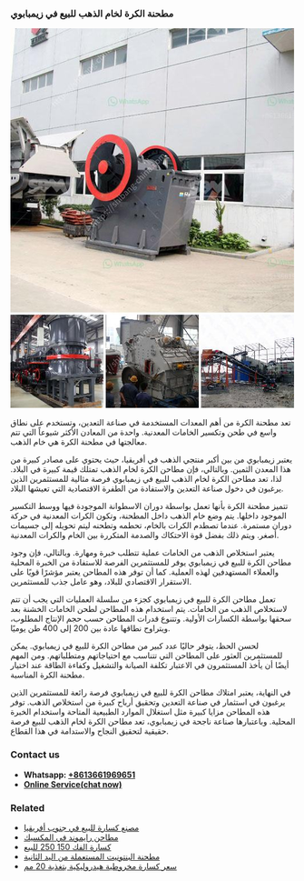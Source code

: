 <h3>مطحنة الكرة لخام الذهب للبيع في زيمبابوي</h3><img src='1701854045.jpg' alt=''><p>تعد مطحنة الكرة من أهم المعدات المستخدمة في صناعة التعدين، وتستخدم على نطاق واسع في طحن وتكسير الخامات المعدنية. واحدة من المعادن الأكثر شيوعاً التي تتم معالجتها في مطحنة الكرة هي خام الذهب.</p><p>يعتبر زيمبابوي من بين أكبر منتجي الذهب في أفريقيا، حيث يحتوي على مصادر كبيرة من هذا المعدن الثمين. وبالتالي، فإن مطاحن الكرة لخام الذهب تمتلك قيمة كبيرة في البلاد. لذا، تعد مطاحن الكرة لخام الذهب للبيع في زيمبابوي فرصة مثالية للمستثمرين الذين يرغبون في دخول صناعة التعدين والاستفادة من الطفرة الاقتصادية التي تعيشها البلاد.</p><p>تتميز مطحنة الكرة بأنها تعمل بواسطة دوران الاسطوانة الموجودة فيها ووسط التكسير الموجود داخلها. يتم وضع خام الذهب داخل المطحنة، وتكون الكرات المعدنية في حركة دوران مستمرة. عندما تصطدم الكرات بالخام، تحطمه وتطحنه ليتم تحويله إلى جسيمات أصغر. ويتم ذلك بفضل قوة الاحتكاك والصدمة المتكررة بين الخام والكرات المعدنية.</p><p>يعتبر استخلاص الذهب من الخامات عملية تتطلب خبرة ومهارة. وبالتالي، فإن وجود مطاحن الكرة للبيع في زيمبابوي يوفر للمستثمرين الفرصة للاستفادة من الخبرة المحلية والعملاء المستهدفين لهذه العملية. كما أن توفر هذه المطاحن يعتبر مؤشرًا قويًا على الاستقرار الاقتصادي للبلاد، وهو عامل جذب للمستثمرين.</p><p>تعمل مطاحن الكرة للبيع في زيمبابوي كجزء من سلسلة العمليات التي يجب أن تتم لاستخلاص الذهب من الخامات. يتم استخدام هذه المطاحن لطحن الخامات الخشنة بعد سحقها بواسطة الكسارات الأولية. وتتنوع قدرات المطاحن حسب حجم الإنتاج المطلوب، ويتراوح نطاقها عادة بين 200 إلى 400 طن يوميًا.</p><p>لحسن الحظ، يتوفر حاليًا عدد كبير من مطاحن الكرة للبيع في زيمبابوي. يمكن للمستثمرين العثور على المطاحن التي تتناسب مع احتياجاتهم ومتطلباتهم. ومن المهم أيضًا أن يأخذ المستثمرون في الاعتبار تكلفة الصيانة والتشغيل وكفاءة الطاقة عند اختيار مطحنة الكرة المناسبة.</p><p>في النهاية، يعتبر امتلاك مطاحن الكرة للبيع في زيمبابوي فرصة رائعة للمستثمرين الذين يرغبون في استثمار في صناعة التعدين وتحقيق أرباح كبيرة من استخلاص الذهب. توفر هذه المطاحن مزايا كبيرة مثل استغلال الموارد الطبيعية المتاحة واستخدام الخبرة المحلية. وباعتبارها صناعة ناجحة في زيمبابوي، تعد مطاحن الكرة لخام الذهب للبيع فرصة حقيقية لتحقيق النجاح والاستدامة في هذا القطاع.</p><h3>Contact us</h3><ul><li><strong>Whatsapp:&nbsp;<a href="https://wa.me/8613661969651">+8613661969651</a></strong></li><li><a href="https://swt.shibang-china.com/?git&amp;zhl&amp;مطحنة الكرة لخام الذهب للبيع في زيمبابوي"><strong>Online Service(chat now)</strong></a></li></ul><h3>Related</h3><ul><li><a href='مصنع كسارة للبيع في جنوب أفريقيا.md'>مصنع كسارة للبيع في جنوب أفريقيا</a></li><li><a href='مطاحن رايموند في المكسيك.md'>مطاحن رايموند في المكسيك</a></li><li><a href='كسارة الفك 150 250 للبيع.md'>كسارة الفك 150 250 للبيع</a></li><li><a href='مطحنة البنتونيت المستعملة من اليد الثانية.md'>مطحنة البنتونيت المستعملة من اليد الثانية</a></li><li><a href='سعر كسارة مخروطية هيدروليكية بتغذية 20 مم.md'>سعر كسارة مخروطية هيدروليكية بتغذية 20 مم</a></li></ul>